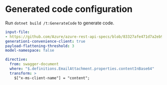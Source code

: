 # Generated code configuration

Run `dotnet build /t:GenerateCode` to generate code.

``` yaml
input-file:
- https://github.com/Azure/azure-rest-api-specs/blob/83327afe471d7a2eb923de58b163658d45e0e5a7/specification/communication/data-plane/Email/stable/2025-09-01/CommunicationServicesEmail.json
generation1-convenience-client: true
payload-flattening-threshold: 3
model-namespace: false

directive:
  from: swagger-document
  where: "$.definitions.EmailAttachment.properties.contentInBase64"
  transform: >
    $["x-ms-client-name"] = "content";
```

